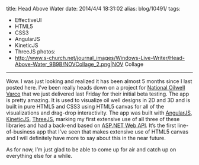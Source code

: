 title: Head Above Water
date: 2014/4/4 18:31:02
alias: blog/10491/
tags:
- EffectiveUI
- HTML5
- CSS3
- AngularJS
- KineticJS
- ThreeJS
photos:
- http://www.s-church.net/journal_images/Windows-Live-Writer/Head-Above-Water_9B9B/NOVCollage_2.png|NOV Collage
---
Wow. I was just looking and realized it has been almost 5 months since I last posted here. I’ve been really heads down on a project for [National Oilwell Varco](http://www.nov.com/) that we just delivered last Friday for their initial beta testing. The app is pretty amazing. It is used to visualize oil well designs in 2D and 3D and is built in pure HTML5 and CSS3 using HTML5 canvas for all of the visualizations and drag-drop interactivity. The app was built with [AngularJS](http://angularjs.org), [KineticJS](http://kineticjs.com/), [ThreeJS](http://threejs.org/), marking my first extensive use of all three of these libraries and had a back-end based on [ASP.NET Web API](http://www.asp.net/web-api). It’s the first line-of-business app that I’ve seen that makes extensive use of HTML5 canvas and I will definitely have more to say about this in the near future.

As for now, I’m just glad to be able to come up for air and catch up on everything else for a while.
